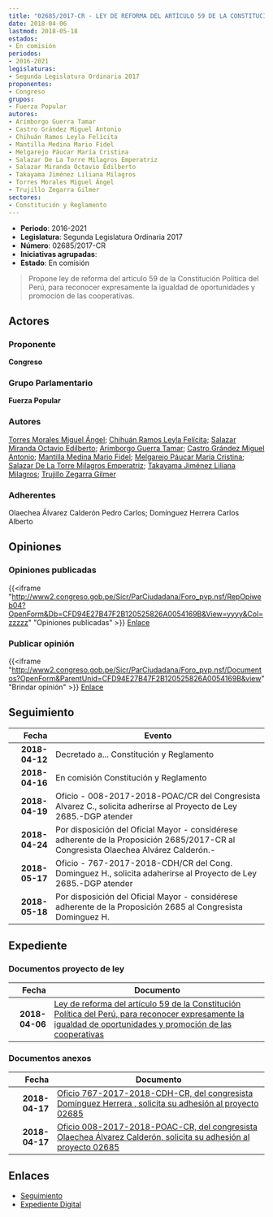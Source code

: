 ```yaml
---
title: "02685/2017-CR - LEY DE REFORMA DEL ARTÍCULO 59 DE LA CONSTITUCIÓN POLÍTICA DEL PERÚ, PARA RECONOCER EXPRESAMENTE LA IGUALDAD DE OPORTUNIDADES Y PROMOCIÓN DE LAS COOPERATIVAS"
date: 2018-04-06
lastmod: 2018-05-18
estados:
- En comisión
periodos:
- 2016-2021
legislaturas:
- Segunda Legislatura Ordinaria 2017
proponentes:
- Congreso
grupos:
- Fuerza Popular
autores:
- Arimborgo Guerra Tamar
- Castro Grández Miguel Antonio
- Chihuán Ramos Leyla Felícita
- Mantilla Medina Mario Fidel
- Melgarejo Páucar María Cristina
- Salazar De La Torre Milagros Emperatriz
- Salazar Miranda Octavio Edilberto
- Takayama Jiménez Liliana Milagros
- Torres Morales Miguel Ángel
- Trujillo Zegarra Gilmer
sectores:
- Constitución y Reglamento
---
```

- **Periodo**: 2016-2021
- **Legislatura**: Segunda Legislatura Ordinaria 2017
- **Número**: 02685/2017-CR
- **Iniciativas agrupadas**: 
- **Estado**: En comisión

> Propone ley de reforma del artículo 59 de la Constitución Política del Perú, para reconocer expresamente la igualdad de oportunidades y promoción de las cooperativas.


## Actores

### Proponente

**Congreso**

### Grupo Parlamentario

**Fuerza Popular**

### Autores

[Torres Morales Miguel Ángel](mailto:mailto:mtorresm@congreso.gob.pe); [Chihuán Ramos Leyla Felícita](mailto:mailto:lchihuan@congreso.gob.pe); [Salazar Miranda Octavio Edilberto](mailto:mailto:osalazar@congreso.gob.pe); [Arimborgo Guerra Tamar](mailto:mailto:tarimborgo@congreso.gob.pe); [Castro Grández Miguel Antonio](mailto:mailto:macastro@congreso.gob.pe); [Mantilla Medina Mario Fidel](mailto:mailto:mmantilla@congreso.gob.pe); [Melgarejo Páucar María Cristina](mailto:mailto:mmelgarejo@congreso.gob.pe); [Salazar De La Torre Milagros Emperatriz](mailto:mailto:msalazard@congreso.gob.pe); [Takayama Jiménez Liliana Milagros](mailto:mailto:ltakayama@congreso.gob.pe); [Trujillo Zegarra Gilmer](mailto:mailto:gtrujilloz@congreso.gob.pe)

### Adherentes

Olaechea Álvarez Calderón Pedro Carlos; Domínguez Herrera Carlos Alberto

## Opiniones

### Opiniones publicadas

{{<iframe "http://www2.congreso.gob.pe/Sicr/ParCiudadana/Foro_pvp.nsf/RepOpiweb04?OpenForm&Db=CFD94E27B47F2B120525826A0054169B&View=yyyy&Col=zzzzz" "Opiniones publicadas" >}}
[Enlace](http://www2.congreso.gob.pe/Sicr/ParCiudadana/Foro_pvp.nsf/RepOpiweb04?OpenForm&Db=CFD94E27B47F2B120525826A0054169B&View=yyyy&Col=zzzzz)

### Publicar opinión

{{<iframe "http://www2.congreso.gob.pe/Sicr/ParCiudadana/Foro_pvp.nsf/Documentos?OpenForm&ParentUnid=CFD94E27B47F2B120525826A0054169B&view" "Brindar opinión" >}}
[Enlace](http://www2.congreso.gob.pe/Sicr/ParCiudadana/Foro_pvp.nsf/Documentos?OpenForm&ParentUnid=CFD94E27B47F2B120525826A0054169B&view)


## Seguimiento

| Fecha | Evento |
|------:|--------|
| **2018-04-12** | Decretado a... Constitución y Reglamento |
| **2018-04-16** | En comisión Constitución y Reglamento |
| **2018-04-19** | Oficio - 008-2017-2018-POAC/CR del Congresista Alvarez C., solicita adherirse al Proyecto de Ley 2685.-DGP atender |
| **2018-04-24** | Por disposición del Oficial Mayor - considérese adherente de la Proposición 2685/2017-CR al Congresista Olaechea Alvárez Calderón.- |
| **2018-05-17** | Oficio - 767-2017-2018-CDH/CR del Cong. Dominguez H., solicita adaherirse al Proyecto de Ley 2685.-DGP atender |
| **2018-05-18** | Por disposición del Oficial Mayor - considérese adherente de la Proposición 2685 al Congresista Dominguez H. |

## Expediente

### Documentos proyecto de ley

| Fecha | Documento |
|------:|-----------|
| **2018-04-06** | [Ley de reforma del artículo 59 de la Constitución Política del Perú, para reconocer expresamente la igualdad de oportunidades y promoción de las cooperativas](http://www.leyes.congreso.gob.pe/Documentos/2016_2021/Proyectos_de_Ley_y_de_Resoluciones_Legislativas/PL0268520180406..pdf) |

### Documentos anexos

| Fecha | Documento |
|------:|-----------|
| **2018-04-17** | [Oficio 767-2017-2018-CDH-CR, del congresista Domínguez Herrera , solicita su adhesión al proyecto 02685](http://www.leyes.congreso.gob.pe/Documentos/2016_2021/Adhesiones/Proyectos_de_Ley/OFICIO-767-2017-2018-CDH-CR.pdf) |
| **2018-04-17** | [Oficio 008-2017-2018-POAC-CR, del congresista Olaechea Álvarez Calderón, solicita su adhesión al proyecto 02685](http://www.leyes.congreso.gob.pe/Documentos/2016_2021/Adhesiones/Proyectos_de_Ley/OFICIO-008-2017-2018-POAC-CR.pdf) |

## Enlaces

- [Seguimiento](http://www2.congreso.gob.pe/Sicr/TraDocEstProc/CLProLey2016.nsf/f7fff46988ca05b1052578e100829cc7/4f836fb7683fefea05258267007eb602?OpenDocument)
- [Expediente Digital](http://www2.congreso.gob.pe/Sicr/TraDocEstProc/Expvirt_2011.nsf/visbusqptramdoc1621/02685?opendocument)


